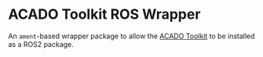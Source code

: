 # ACADO Toolkit ROS Wrapper

An `ament`-based wrapper package to allow the [ACADO Toolkit](https://github.com/acado/acado) to be installed as a ROS2 package.
